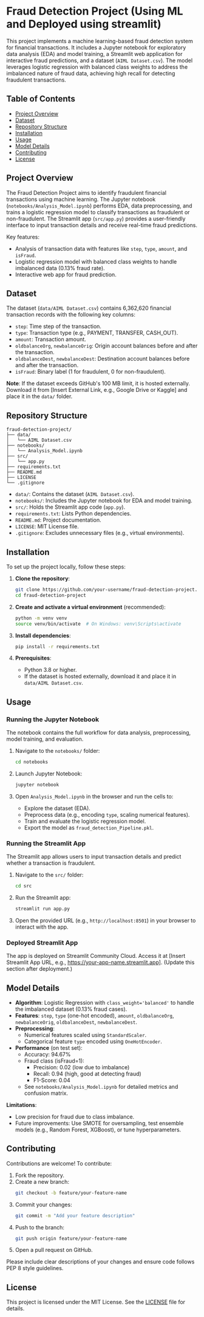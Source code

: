 # Fraud Detection Project (Using ML and Deployed using streamlit)

This project implements a machine learning-based fraud detection system for financial transactions. It includes a Jupyter notebook for exploratory data analysis (EDA) and model training, a Streamlit web application for interactive fraud predictions, and a dataset (`AIML Dataset.csv`). The model leverages logistic regression with balanced class weights to address the imbalanced nature of fraud data, achieving high recall for detecting fraudulent transactions.

## Table of Contents
- [Project Overview](#project-overview)
- [Dataset](#dataset)
- [Repository Structure](#repository-structure)
- [Installation](#installation)
- [Usage](#usage)
- [Model Details](#model-details)
- [Contributing](#contributing)
- [License](#license)

## Project Overview
The Fraud Detection Project aims to identify fraudulent financial transactions using machine learning. The Jupyter notebook (`notebooks/Analysis_Model.ipynb`) performs EDA, data preprocessing, and trains a logistic regression model to classify transactions as fraudulent or non-fraudulent. The Streamlit app (`src/app.py`) provides a user-friendly interface to input transaction details and receive real-time fraud predictions.

Key features:
- Analysis of transaction data with features like `step`, `type`, `amount`, and `isFraud`.
- Logistic regression model with balanced class weights to handle imbalanced data (0.13% fraud rate).
- Interactive web app for fraud prediction.

## Dataset
The dataset (`data/AIML Dataset.csv`) contains 6,362,620 financial transaction records with the following key columns:
- `step`: Time step of the transaction.
- `type`: Transaction type (e.g., PAYMENT, TRANSFER, CASH_OUT).
- `amount`: Transaction amount.
- `oldbalanceOrg`, `newbalanceOrig`: Origin account balances before and after the transaction.
- `oldbalanceDest`, `newbalanceDest`: Destination account balances before and after the transaction.
- `isFraud`: Binary label (1 for fraudulent, 0 for non-fraudulent).

**Note**: If the dataset exceeds GitHub's 100 MB limit, it is hosted externally. Download it from [Insert External Link, e.g., Google Drive or Kaggle] and place it in the `data/` folder.

## Repository Structure
```
fraud-detection-project/
├── data/
│   └── AIML Dataset.csv
├── notebooks/
│   └── Analysis_Model.ipynb
├── src/
│   └── app.py
├── requirements.txt
├── README.md
├── LICENSE
└── .gitignore
```

- `data/`: Contains the dataset (`AIML Dataset.csv`).
- `notebooks/`: Includes the Jupyter notebook for EDA and model training.
- `src/`: Holds the Streamlit app code (`app.py`).
- `requirements.txt`: Lists Python dependencies.
- `README.md`: Project documentation.
- `LICENSE`: MIT License file.
- `.gitignore`: Excludes unnecessary files (e.g., virtual environments).

## Installation
To set up the project locally, follow these steps:

1. **Clone the repository**:
   ```bash
   git clone https://github.com/your-username/fraud-detection-project.git
   cd fraud-detection-project
   ```

2. **Create and activate a virtual environment** (recommended):
   ```bash
   python -m venv venv
   source venv/bin/activate  # On Windows: venv\Scripts\activate
   ```

3. **Install dependencies**:
   ```bash
   pip install -r requirements.txt
   ```

4. **Prerequisites**:
   - Python 3.8 or higher.
   - If the dataset is hosted externally, download it and place it in `data/AIML Dataset.csv`.

## Usage

### Running the Jupyter Notebook
The notebook contains the full workflow for data analysis, preprocessing, model training, and evaluation.

1. Navigate to the `notebooks/` folder:
   ```bash
   cd notebooks
   ```

2. Launch Jupyter Notebook:
   ```bash
   jupyter notebook
   ```

3. Open `Analysis_Model.ipynb` in the browser and run the cells to:
   - Explore the dataset (EDA).
   - Preprocess data (e.g., encoding `type`, scaling numerical features).
   - Train and evaluate the logistic regression model.
   - Export the model as `fraud_detection_Pipeline.pkl`.

### Running the Streamlit App
The Streamlit app allows users to input transaction details and predict whether a transaction is fraudulent.

1. Navigate to the `src/` folder:
   ```bash
   cd src
   ```

2. Run the Streamlit app:
   ```bash
   streamlit run app.py
   ```

3. Open the provided URL (e.g., `http://localhost:8501`) in your browser to interact with the app.

### Deployed Streamlit App
The app is deployed on Streamlit Community Cloud. Access it at [Insert Streamlit App URL, e.g., https://your-app-name.streamlit.app]. (Update this section after deployment.)

## Model Details
- **Algorithm**: Logistic Regression with `class_weight='balanced'` to handle the imbalanced dataset (0.13% fraud cases).
- **Features**: `step`, `type` (one-hot encoded), `amount`, `oldbalanceOrg`, `newbalanceOrig`, `oldbalanceDest`, `newbalanceDest`.
- **Preprocessing**:
  - Numerical features scaled using `StandardScaler`.
  - Categorical feature `type` encoded using `OneHotEncoder`.
- **Performance** (on test set):
  - Accuracy: 94.67%
  - Fraud class (isFraud=1):
    - Precision: 0.02 (low due to imbalance)
    - Recall: 0.94 (high, good at detecting fraud)
    - F1-Score: 0.04
  - See `notebooks/Analysis_Model.ipynb` for detailed metrics and confusion matrix.

**Limitations**:
- Low precision for fraud due to class imbalance.
- Future improvements: Use SMOTE for oversampling, test ensemble models (e.g., Random Forest, XGBoost), or tune hyperparameters.

## Contributing
Contributions are welcome! To contribute:
1. Fork the repository.
2. Create a new branch:
   ```bash
   git checkout -b feature/your-feature-name
   ```
3. Commit your changes:
   ```bash
   git commit -m "Add your feature description"
   ```
4. Push to the branch:
   ```bash
   git push origin feature/your-feature-name
   ```
5. Open a pull request on GitHub.

Please include clear descriptions of your changes and ensure code follows PEP 8 style guidelines.

## License
This project is licensed under the MIT License. See the [LICENSE](LICENSE) file for details.
